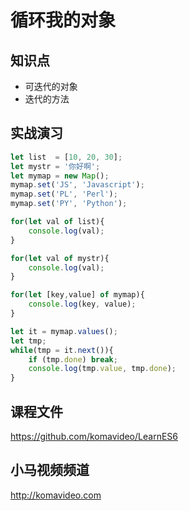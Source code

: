 循环我的对象
===========

## 知识点

* 可迭代的对象
* 迭代的方法

## 实战演习

~~~js
let list  = [10, 20, 30];
let mystr = '你好啊';
let mymap = new Map();
mymap.set('JS', 'Javascript');
mymap.set('PL', 'Perl');
mymap.set('PY', 'Python');

for(let val of list){
	console.log(val);
}

for(let val of mystr){
	console.log(val);
}

for(let [key,value] of mymap){
	console.log(key, value);
}

let it = mymap.values();
let tmp;
while(tmp = it.next()){
	if (tmp.done) break;
	console.log(tmp.value, tmp.done);
}
~~~

## 课程文件

https://github.com/komavideo/LearnES6

## 小马视频频道

http://komavideo.com
